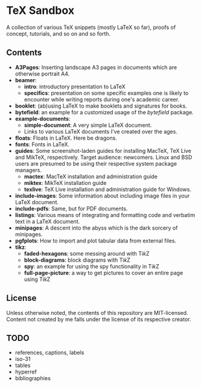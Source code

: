 TeX Sandbox
===========

A collection of various TeX snippets (mostly LaTeX so far), proofs of concept,
tutorials, and so on and so forth.

Contents
--------

* **A3Pages**:  Inserting landscape  A3  pages in  documents  which are  otherwise
  portrait A4.
* **beamer**:
  * **intro**: introductory presentation to LaTeX
  * **specifics**:  presentation on  some specific examples  one is  likely to
  encounter while writing reports during one's academic career.
* **booklet**: (ab)using LaTeX to make booklets and signatures for books.
* **bytefield**: an example for a customized usage of the *bytefield* package.
* **example-documents**:
  * **simple-document**: A very simple LaTeX document.
  * Links to various LaTeX documents I've created over the ages.
* **floats**: Floats in LaTeX. Here be dragons.
* **fonts**: Fonts in LaTeX.
* **guides**: Some screenshot-laden guides for installing MacTeX, TeX Live and
  MikTeX, respectively. Target  audience: newcomers. Linux  and BSD  users are
  presumed to be using their respective system package managers.
  * **mactex**: MacTeX installation and administration guide
  * **miktex**: MikTeX installation guide
  * **texlive**: TeX Live installation and administration guide for Windows.
* **include-images**: Some information about including image files in your LaTeX
  document.
* **include-pdfs**: Same, but for PDF documents.
* **listings**: Various means of integrating and formatting code and verbatim
  text in a LaTeX document.
* **minipages**: A descent  into  the  abyss which  is  the  dark  sorcery  of
  minipages.
* **pgfplots**: How to import and plot tabular data from external files.
* **tikz**:
  * **faded-hexagons**: some messing around with Ti*k*Z
  * **block-diagrams**: block diagrams with Ti*k*Z
  * **spy**: an example for using the spy functionality in Ti*k*Z
  * **full-page-picture**: a way to get pictures to cover an entire page using
    Ti*k*Z

License
-------

Unless   otherwise    noted,   the    contents   of   this    repository   are
MIT-licensed. Content  not  created by  me  falls  under  the license  of  its
respective creator.

TODO
----

* references, captions, labels
* iso-31
* tables
* hyperref
* bibliographies
